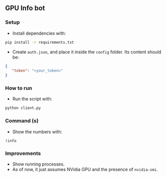 ## GPU Info bot

### Setup

- Install dependencies with:

```bash
pip install -r requirements.txt
```

- Create `auth.json`, and place it inside the `config` folder. Its content should be:

```json
{
   "token": "<your_token>"
}
```

### How to run

- Run the script with:

```bash
python client.py
```

### Command (s)

- Show the numbers with:
```
!info
```

### Improvements

- Show running processes.
- As of now, it just assumes NVidia GPU and the presence of `nvidia-smi`.